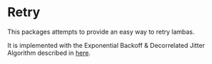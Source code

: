 # Retry

This packages attempts to provide an easy way to retry lambas.

It is implemented with the Exponential Backoff & Decorrelated Jitter Algorithm described in [here](https://www.awsarchitectureblog.com/2015/03/backoff.html).
